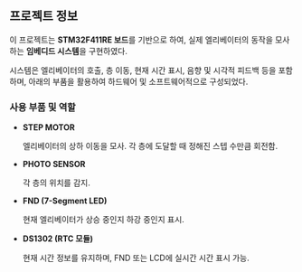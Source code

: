 ## 프로젝트 정보

이 프로젝트는 **STM32F411RE 보드**를 기반으로 하여, 실제 엘리베이터의 동작을 모사하는 **임베디드 시스템**을 구현하였다. 

시스템은 엘리베이터의 호출, 층 이동, 현재 시간 표시, 음향 및 시각적 피드백 등을 포함하며, 아래의 부품을 활용하여 하드웨어 및 소프트웨어적으로 구성되었다.

### 사용 부품 및 역할

- **STEP MOTOR**
    
    엘리베이터의 상하 이동을 모사. 각 층에 도달할 때 정해진 스텝 수만큼 회전함.
    
- **PHOTO SENSOR**
    
    각 층의 위치를 감지.
    
- **FND (7-Segment LED)**
    
    현재 엘리베이터가 상승 중인지 하강 중인지 표시.
    
- **DS1302 (RTC 모듈)**
    
    현재 시간 정보를 유지하며, FND 또는 LCD에 실시간 시간 표시 가능.
